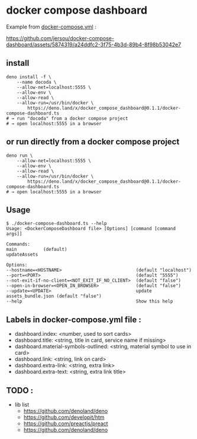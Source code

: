 # docker compose dashboard

Example from  [docker-compose.yml](example%2Fdocker-compose.yml) :

https://github.com/jersou/docker-compose-dashboard/assets/5874319/a24ddfc2-3f75-4b3d-89b4-8f98b53042e7

## install
```shell
deno install -f \
    --name docoda \
    --allow-net=localhost:5555 \
    --allow-env \
    --allow-read \
    --allow-run=/usr/bin/docker \
        https://deno.land/x/docker_compose_dashboard@0.1.1/docker-compose-dashboard.ts
# → run "docoda" from a docker compose project
# → open localhost:5555 in a browser
```


## or run directly from a docker compose project
```shell
deno run \
    --allow-net=localhost:5555 \
    --allow-env \
    --allow-read \
    --allow-run=/usr/bin/docker \
        https://deno.land/x/docker_compose_dashboard@0.1.1/docker-compose-dashboard.ts
# → open localhost:5555 in a browser
```


## Usage

```
$ ./docker-compose-dashboard.ts --help
Usage: <DockerComposeDashboard file> [Options] [command [command args]]

Commands:
main          (default)
updateAssets

Options:
--hostname=<HOSTNAME>                            (default "localhost")
--port=<PORT>                                    (default "5555")
--not-exit-if-no-client=<NOT_EXIT_IF_NO_CLIENT>  (default "false")
--open-in-browser=<OPEN_IN_BROWSER>              (default "false")
--update=<UPDATE>                                update assets_bundle.json (default "false")
--help                                           Show this help
```

## Labels in docker-compose.yml file :

- dashboard.index: <number, used to sort cards>
- dashboard.title: <string, title in card, service name if missing>
- dashboard.material-symbols-outlined: <string, material symbol to use in card>
- dashboard.link: <string, link on card>
- dashboard.extra-link: <string, extra link>
- dashboard.extra-text: <string, extra link title>


## TODO :

- lib list
  - https://github.com/denoland/deno
  - https://github.com/developit/htm
  - https://github.com/preactjs/preact
  - https://github.com/denoland/deno
